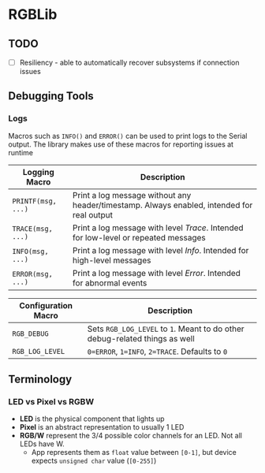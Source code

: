 # RGBLib

## TODO
- [ ] Resiliency - able to automatically recover subsystems if connection issues

## Debugging Tools

### Logs
Macros such as `INFO()` and `ERROR()` can be used to print logs to the Serial output. The library makes
use of these macros for reporting issues at runtime

| Logging Macro      | Description                                                                                |
|--------------------|--------------------------------------------------------------------------------------------|
| `PRINTF(msg, ...)` | Print a log message without any header/timestamp. Always enabled, intended for real output |
| `TRACE(msg, ...)`  | Print a log message with level _Trace_. Intended for low-level or repeated messages        |
| `INFO(msg, ...)`   | Print a log message with level _Info_. Intended for high-level messages                    |
| `ERROR(msg, ...)`  | Print a log message with level _Error_. Intended for abnormal events                       |

| Configuration Macro | Description                                                                 |
|---------------------|-----------------------------------------------------------------------------|
| `RGB_DEBUG`         | Sets `RGB_LOG_LEVEL` to `1`. Meant to do other debug-related things as well |
| `RGB_LOG_LEVEL`     | `0=ERROR`, `1=INFO`, `2=TRACE`. Defaults to `0`                             |

## Terminology

### LED vs Pixel vs RGBW
- **LED** is the physical component that lights up
- **Pixel** is an abstract representation to usually 1 LED
- **RGB/W** represent the 3/4 possible color channels for an LED. Not all LEDs have W.
  - App represents them as `float` value between `[0-1]`, but device expects `unsigned char` value (`[0-255]`)